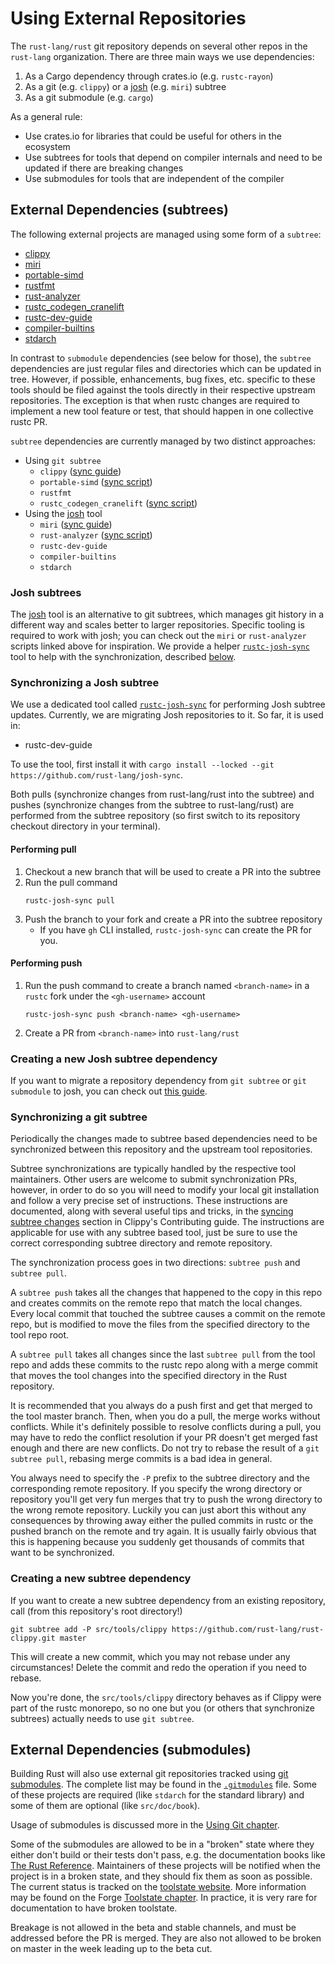 # Using External Repositories

The `rust-lang/rust` git repository depends on several other repos in the `rust-lang` organization.
There are three main ways we use dependencies:
1. As a Cargo dependency through crates.io (e.g. `rustc-rayon`)
2. As a git (e.g. `clippy`) or a [josh] (e.g. `miri`) subtree
3. As a git submodule (e.g. `cargo`)

As a general rule:
- Use crates.io for libraries that could be useful for others in the ecosystem
- Use subtrees for tools that depend on compiler internals and need to be updated if there are breaking
  changes
- Use submodules for tools that are independent of the compiler

## External Dependencies (subtrees)

The following external projects are managed using some form of a `subtree`:

* [clippy](https://github.com/rust-lang/rust-clippy)
* [miri](https://github.com/rust-lang/miri)
* [portable-simd](https://github.com/rust-lang/portable-simd)
* [rustfmt](https://github.com/rust-lang/rustfmt)
* [rust-analyzer](https://github.com/rust-lang/rust-analyzer)
* [rustc_codegen_cranelift](https://github.com/rust-lang/rustc_codegen_cranelift)
* [rustc-dev-guide](https://github.com/rust-lang/rustc-dev-guide)
* [compiler-builtins](https://github.com/rust-lang/compiler-builtins)
* [stdarch](https://github.com/rust-lang/stdarch)

In contrast to `submodule` dependencies
(see below for those), the `subtree` dependencies are just regular files and directories which can
be updated in tree. However, if possible, enhancements, bug fixes, etc. specific
to these tools should be filed against the tools directly in their respective
upstream repositories. The exception is that when rustc changes are required to
implement a new tool feature or test, that should happen in one collective rustc PR.

`subtree` dependencies are currently managed by two distinct approaches:

* Using `git subtree`
    * `clippy` ([sync guide](https://doc.rust-lang.org/nightly/clippy/development/infrastructure/sync.html#performing-the-sync-from-rust-langrust-to-clippy))
    * `portable-simd` ([sync script](https://github.com/rust-lang/portable-simd/blob/master/subtree-sync.sh))
    * `rustfmt`
    * `rustc_codegen_cranelift` ([sync script](https://github.com/rust-lang/rustc_codegen_cranelift/blob/113af154d459e41b3dc2c5d7d878e3d3a8f33c69/scripts/rustup.sh#L7))
* Using the [josh] tool
    * `miri` ([sync guide](https://github.com/rust-lang/miri/blob/master/CONTRIBUTING.md#advanced-topic-syncing-with-the-rustc-repo))
    * `rust-analyzer` ([sync script](https://github.com/rust-lang/rust-analyzer/blob/2e13684be123eca7181aa48e043e185d8044a84a/xtask/src/release.rs#L147))
    * `rustc-dev-guide`
    * `compiler-builtins`
    * `stdarch`

### Josh subtrees

The [josh] tool is an alternative to git subtrees, which manages git history in a different way and scales better to larger repositories. Specific tooling is required to work with josh; you can check out the `miri` or `rust-analyzer` scripts linked above for inspiration. We provide a helper [`rustc-josh-sync`][josh-sync] tool to help with the synchronization, described [below](#synchronizing-a-josh-subtree).

### Synchronizing a Josh subtree

We use a dedicated tool called [`rustc-josh-sync`][josh-sync] for performing Josh subtree updates.
Currently, we are migrating Josh repositories to it. So far, it is used in:

- rustc-dev-guide

To use the tool, first install it with `cargo install --locked --git https://github.com/rust-lang/josh-sync`.

Both pulls (synchronize changes from rust-lang/rust into the subtree) and pushes (synchronize
changes from the subtree to rust-lang/rust) are performed from the subtree repository (so first
switch to its repository checkout directory in your terminal).

#### Performing pull
1) Checkout a new branch that will be used to create a PR into the subtree
2) Run the pull command
    ```
    rustc-josh-sync pull
    ```
3) Push the branch to your fork and create a PR into the subtree repository
    - If you have `gh` CLI installed, `rustc-josh-sync` can create the PR for you.

#### Performing push

1) Run the push command to create a branch named `<branch-name>` in a `rustc` fork under the `<gh-username>` account
    ```
    rustc-josh-sync push <branch-name> <gh-username>
    ```
2) Create a PR from `<branch-name>` into `rust-lang/rust`

### Creating a new Josh subtree dependency

If you want to migrate a repository dependency from `git subtree` or `git submodule` to josh, you can check out [this guide](https://hackmd.io/7pOuxnkdQDaL1Y1FQr65xg).

### Synchronizing a git subtree

Periodically the changes made to subtree based dependencies need to be synchronized between this
repository and the upstream tool repositories.

Subtree synchronizations are typically handled by the respective tool maintainers. Other users
are welcome to submit synchronization PRs, however, in order to do so you will need to modify
your local git installation and follow a very precise set of instructions.
These instructions are documented, along with several useful tips and tricks, in the
[syncing subtree changes][clippy-sync-docs] section in Clippy's Contributing guide.
The instructions are applicable for use with any subtree based tool, just be sure to
use the correct corresponding subtree directory and remote repository.

The synchronization process goes in two directions: `subtree push` and `subtree pull`.

A `subtree push` takes all the changes that happened to the copy in this repo and creates commits
on the remote repo that match the local changes. Every local
commit that touched the subtree causes a commit on the remote repo, but
is modified to move the files from the specified directory to the tool repo root.

A `subtree pull` takes all changes since the last `subtree pull`
from the tool repo and adds these commits to the rustc repo along with a merge commit that moves
the tool changes into the specified directory in the Rust repository.

It is recommended that you always do a push first and get that merged to the tool master branch.
Then, when you do a pull, the merge works without conflicts.
While it's definitely possible to resolve conflicts during a pull, you may have to redo the conflict
resolution if your PR doesn't get merged fast enough and there are new conflicts. Do not try to
rebase the result of a `git subtree pull`, rebasing merge commits is a bad idea in general.

You always need to specify the `-P` prefix to the subtree directory and the corresponding remote
repository. If you specify the wrong directory or repository
you'll get very fun merges that try to push the wrong directory to the wrong remote repository.
Luckily you can just abort this without any consequences by throwing away either the pulled commits
in rustc or the pushed branch on the remote and try again. It is usually fairly obvious
that this is happening because you suddenly get thousands of commits that want to be synchronized.

[clippy-sync-docs]: https://doc.rust-lang.org/nightly/clippy/development/infrastructure/sync.html

### Creating a new subtree dependency

If you want to create a new subtree dependency from an existing repository, call (from this
repository's root directory!)

```
git subtree add -P src/tools/clippy https://github.com/rust-lang/rust-clippy.git master
```

This will create a new commit, which you may not rebase under any circumstances! Delete the commit
and redo the operation if you need to rebase.

Now you're done, the `src/tools/clippy` directory behaves as if Clippy were
part of the rustc monorepo, so no one but you (or others that synchronize
subtrees) actually needs to use `git subtree`.

## External Dependencies (submodules)

Building Rust will also use external git repositories tracked using [git
submodules]. The complete list may be found in the [`.gitmodules`] file. Some
of these projects are required (like `stdarch` for the standard library) and
some of them are optional (like `src/doc/book`).

Usage of submodules is discussed more in the [Using Git chapter](git.md#git-submodules).

Some of the submodules are allowed to be in a "broken" state where they
either don't build or their tests don't pass, e.g. the documentation books
like [The Rust Reference]. Maintainers of these projects will be notified
when the project is in a broken state, and they should fix them as soon
as possible. The current status is tracked on the [toolstate website].
More information may be found on the Forge [Toolstate chapter].
In practice, it is very rare for documentation to have broken toolstate.

Breakage is not allowed in the beta and stable channels, and must be addressed
before the PR is merged. They are also not allowed to be broken on master in
the week leading up to the beta cut.

[git submodules]: https://git-scm.com/book/en/v2/Git-Tools-Submodules
[`.gitmodules`]: https://github.com/rust-lang/rust/blob/master/.gitmodules
[The Rust Reference]: https://github.com/rust-lang/reference/
[toolstate website]: https://rust-lang-nursery.github.io/rust-toolstate/
[Toolstate chapter]: https://forge.rust-lang.org/infra/toolstate.html
[josh]: https://josh-project.github.io/josh/intro.html
[josh-sync]: https://github.com/rust-lang/josh-sync
